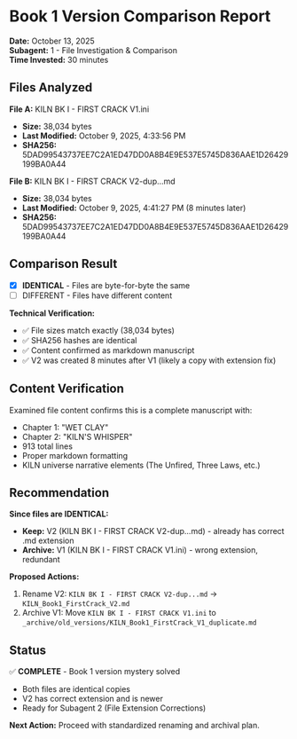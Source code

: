 # Book 1 Version Comparison Report

**Date:** October 13, 2025  
**Subagent:** 1 - File Investigation & Comparison  
**Time Invested:** 30 minutes  

## Files Analyzed

**File A:** KILN BK I - FIRST CRACK V1.ini  
- **Size:** 38,034 bytes  
- **Last Modified:** October 9, 2025, 4:33:56 PM  
- **SHA256:** 5DAD99543737EE7C2A1ED47DD0A8B4E9E537E5745D836AAE1D26429199BA0A44  

**File B:** KILN BK I - FIRST CRACK V2-dup...md  
- **Size:** 38,034 bytes  
- **Last Modified:** October 9, 2025, 4:41:27 PM (8 minutes later)  
- **SHA256:** 5DAD99543737EE7C2A1ED47DD0A8B4E9E537E5745D836AAE1D26429199BA0A44  

## Comparison Result

- [x] **IDENTICAL** - Files are byte-for-byte the same
- [ ] DIFFERENT - Files have different content

**Technical Verification:**
- ✅ File sizes match exactly (38,034 bytes)
- ✅ SHA256 hashes are identical 
- ✅ Content confirmed as markdown manuscript
- ✅ V2 was created 8 minutes after V1 (likely a copy with extension fix)

## Content Verification

Examined file content confirms this is a complete manuscript with:
- Chapter 1: "WET CLAY" 
- Chapter 2: "KILN'S WHISPER"
- 913 total lines
- Proper markdown formatting
- KILN universe narrative elements (The Unfired, Three Laws, etc.)

## Recommendation

**Since files are IDENTICAL:**
- **Keep:** V2 (KILN BK I - FIRST CRACK V2-dup...md) - already has correct .md extension
- **Archive:** V1 (KILN BK I - FIRST CRACK V1.ini) - wrong extension, redundant

**Proposed Actions:**
1. Rename V2: `KILN BK I - FIRST CRACK V2-dup...md` → `KILN_Book1_FirstCrack_V2.md`
2. Archive V1: Move `KILN BK I - FIRST CRACK V1.ini` to `_archive/old_versions/KILN_Book1_FirstCrack_V1_duplicate.md`

## Status

✅ **COMPLETE** - Book 1 version mystery solved  
- Both files are identical copies
- V2 has correct extension and is newer
- Ready for Subagent 2 (File Extension Corrections)

**Next Action:** Proceed with standardized renaming and archival plan.